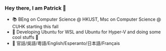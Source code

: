 ### Hey there, I am Patrick 👋

<!--
**patrick330602/patrick330602** is a ✨ _special_ ✨ repository because its `README.md` (this file) appears on your GitHub profile.

Here are some ideas to get you started:

- 🔭 I’m currently working on ...
- 🌱 I’m currently learning ...
- 👯 I’m looking to collaborate on ...
- 🤔 I’m looking for help with ...
- 💬 Ask me about ...
- 📫 How to reach me: ...
- 😄 Pronouns: ...
- ⚡ Fun fact: ...
-->

- 📚 BEng on Computer Science @ HKUST, Msc on Computer Science @ CUHK starting this fall
- 🔭 Developing Ubuntu for WSL and Ubuntu for Hyper-V and doing some cool stuffs 🤩
- 💬 官話/吳語/粵語/English/Esperanto/日本語/Français
